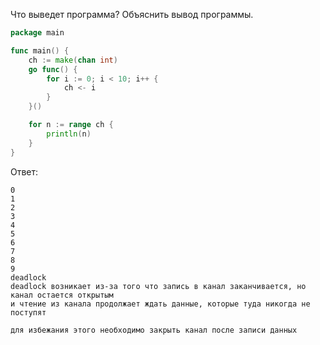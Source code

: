 Что выведет программа? Объяснить вывод программы.

```go
package main

func main() {
	ch := make(chan int)
	go func() {
		for i := 0; i < 10; i++ {
			ch <- i
		}
	}()

	for n := range ch {
		println(n)
	}
}
```

Ответ:
```
0
1
2
3
4
5
6
7
8
9
deadlock
deadlock возникает из-за того что запись в канал заканчивается, но канал остается открытым
и чтение из канала продолжает ждать данные, которые туда никогда не поступят

для избежания этого необходимо закрыть канал после записи данных

```
